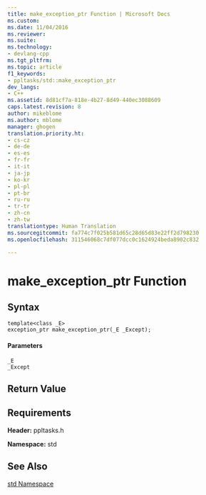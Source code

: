 ```yaml
---
title: make_exception_ptr Function | Microsoft Docs
ms.custom: 
ms.date: 11/04/2016
ms.reviewer: 
ms.suite: 
ms.technology:
- devlang-cpp
ms.tgt_pltfrm: 
ms.topic: article
f1_keywords:
- ppltasks/std::make_exception_ptr
dev_langs:
- C++
ms.assetid: 8d81cf7a-818e-4b27-8d49-440ec3088609
caps.latest.revision: 8
author: mikeblome
ms.author: mblome
manager: ghogen
translation.priority.ht:
- cs-cz
- de-de
- es-es
- fr-fr
- it-it
- ja-jp
- ko-kr
- pl-pl
- pt-br
- ru-ru
- tr-tr
- zh-cn
- zh-tw
translationtype: Human Translation
ms.sourcegitcommit: fa774c7f025b581d65c28d65d83e22ff2d798230
ms.openlocfilehash: 311546068c7df077dcc0c1624924beda8902c832

---
```

# make_exception_ptr Function
## Syntax  
  
```
template<class _E>
exception_ptr make_exception_ptr(_E _Except);
```  
  
#### Parameters  
 `_E`  
 `_Except`  
  
## Return Value  
  
## Requirements  
 **Header:** ppltasks.h  
  
 **Namespace:** std  
  
## See Also  
 [std Namespace](std-namespace.md)



<!--HONumber=Jan17_HO1-->


